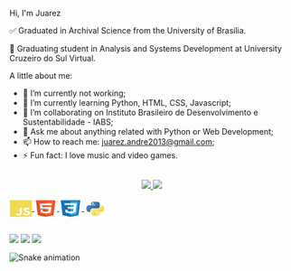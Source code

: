 Hi, I'm Juarez

✅ Graduated in Archival Science from the University of Brasília.

🔄 Graduating student in Analysis and Systems Development at University Cruzeiro do Sul Virtual.


A little about me:

- 🔭 I’m currently not working;
- 🌱 I’m currently learning Python, HTML, CSS, Javascript;
- 👯 I’m collaborating on Instituto Brasileiro de Desenvolvimento e Sustentabilidade - IABS;
- 💬 Ask me about anything related with Python or Web Development;
- 📫 How to reach me: juarez.andre2013@gmail.com;
- ⚡ Fun fact: I love music and video games.
##
<div align="center">
  <a href="https://github.com/juarez-andre">
  <img height="180em" src="https://github-readme-stats.vercel.app/api?username=juarez-andre&show_icons=true&theme=dark&include_all_commits=true&count_private=true"/>
  <img height="180em" src="https://github-readme-stats.vercel.app/api/top-langs/?username=juarez-andre&layout=compact&langs_count=7&theme=dark"/>
</div>
  
  <div style="display: inline_block"><br>
  <img align="center" alt="Juarez-Js" height="30" width="40" src="https://raw.githubusercontent.com/devicons/devicon/master/icons/javascript/javascript-plain.svg">
  <img align="center" alt="Juarez-HTML" height="30" width="40" src="https://raw.githubusercontent.com/devicons/devicon/master/icons/html5/html5-original.svg">
  <img align="center" alt="Juarez-CSS" height="30" width="40" src="https://raw.githubusercontent.com/devicons/devicon/master/icons/css3/css3-original.svg">
  <img align="center" alt="Juarez-Python" height="30" width="40" src="https://raw.githubusercontent.com/devicons/devicon/master/icons/python/python-original.svg">
</div>
  
  ##
  
 <div> 
  <a href="https://instagram.com/juarez_andre_" target="_blank"><img src="https://img.shields.io/badge/-Instagram-%23E4405F?style=for-the-badge&logo=instagram&logoColor=white" target="_blank"></a>
  <a href = "mailto:juarez.andre2013@gmail.com"><img src="https://img.shields.io/badge/-Gmail-%23333?style=for-the-badge&logo=gmail&logoColor=white" target="_blank"></a>
  <a href="https://www.linkedin.com/in/juarez-alves-7610591b9/" target="_blank"><img src="https://img.shields.io/badge/-LinkedIn-%230077B5?style=for-the-badge&logo=linkedin&logoColor=white" target="_blank"></a> 

   ![Snake animation](https://github.com/juarez-andre/juarez-andre/blob/output/github-contribution-grid-snake.svg)
   
</div>
